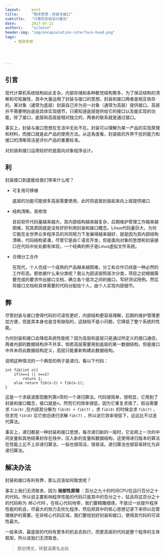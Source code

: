 ```yaml
---
layout:		post
title:		"程序思想：封装与接口"
subtitle:	"计算机系统设计基石"
date:		2017-07-21
authori:	"silence"
header-img:	"img/encapsulation-interface-head.png"
tags:
    - 程序思想




---
```




## 引言

现代计算机系统结构如此复杂，内部存储和各种数觉结构繁多，为了保证结构的清晰和可拓展性，其中大量运用了封装与接口的思想。封装和接口两者是相互依存的，某对象（通常为底层）封装自己并为另一对象（通常为高层）提供接口，高层并不需要明白底层具体实现细节，只需知道底层提供给它的接口以及能实现的功能，除了接口，底层和高层是相对独立的，两者的联系就是通过接口。

事实上，封装与接口思想在生活中无处不在。封装可以理解为某一产品的实现原理和材料，而接口就是此产品的使用方法。从这角度看，封装抵抗外界干扰的能力和接口的清晰简洁是评价产品的重要标准。

对封装和接口运用较好的是面向对象程序设计。

## 利

封装接口到底能给我们带来什么呢？

- 可复用可移植

    底层的功能可能很多高层需要使用，此时将底层封装起来向上层提供接口

- 结构清晰，易修改

    目前软件代码量越来越大，其内部结构越来越复杂，后期维护管理工作越来越困难，究其原因就是没有好好利用封装和接口概念。Linux代码量巨大，为何它能在全世界众多程序员的共同努力下发展得越来越好，就是因为其内部结构清晰，代码结构紧凑，尽管它是由Ｃ语言开发，但是面向对象的思想和封装接口在代码中处处都有体现，一个经典的例子是Linux虚拟文件系统。

- 合理分工合作

    在现代，个人完成一个成熟的产品越来越困难，分工和合作已经是一种必然的工作形态。那依据什么来分类呢？我认为因该按照层次分类，项目之初根据需要完成的要求作出接口文档，确立各个层次之间的接口，写好测试用例。然后将接口文档和具体需要的代码分配给个人，由个人实现内部细节。

## 弊

尽管封装与接口使得代码的可读性更好，内部结构更容易理解，后期的维护管理更加方便，但是其本身也是含有缺陷的，这缺陷不是小问题，它降低了整个系统的性能。

为何封装和接口会降低系统性能呢？因为高层和底层只是通过所定义的接口通信，两者内部的数据结构并不共享，倘若高层需要用到底层的某一数据结构，但是接口中并未将此数据结构定义，高层只能重新构建此数据结构。

说明这种情况的一个典型的例子是递归，看以下代码：

```
int fib(int n){
	if(n==1 || n==2)
		return 1;
	else return fib(n-2) + fib(n-1);
}
```

这是一个求裴波那契数列第n项的一个递归算法。代码很简单，很明显，它用到了封装和接口概念，接口就是n。然而它的效率很低，因为它重复求值了，假设需要求 `fib(9)` ,在内部其分解为 `fib(8) + fib(7)` ，求 `fib(8)` 的时候会求 `fib(7)` ，但求完 `fib(8)` 后它依旧递归求解 `fib(7)` ，所以说它效率很低下，远远比不过迭代算法。

事实上，递归都是一种封装和接口思想，每次递归新的一层时，它会把上一次的中间变量和其他结果封存在栈中，压入新的变量和数据结构，这使得递归版本的算法在性能上比不上非递归算法，一般也很简洁，很易读。递归算法也很容易转化为非递归算法。

## 解决办法

封装和接口有利有弊，那么应该如何取舍呢？

事实上我们无须取舍，因为 **局部性原理** ：百分之九十的时间CPU在运行百分之十的代码。所以说主要影响程序性能的代码只是其中的百分之十，姑且将这百分之十的代码称为 *核心代码* 。在核心代码地带，我们要精雕细琢，不放过一丝提升程序性能的机会，尽最大的努力去优化程序，然后把其中的核心思想记录下来供以后管理维护的需要。在非核心代码区域，我们要规划好封装和接口，使得其代码的可读性最大。

一般来讲，最底层的代码有更多的机会去执行，而更高层的代码是整个程序的主体框架，所以说我们无须取舍。



>原创博文，转载请著名出处
